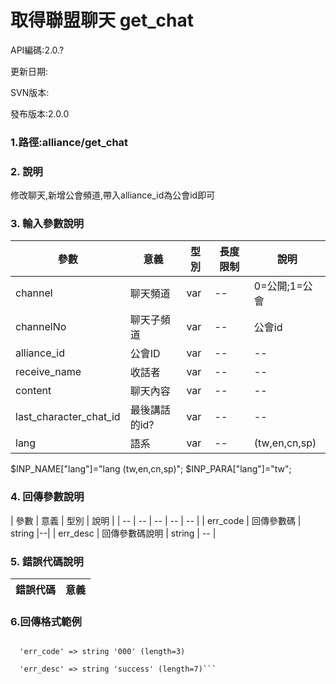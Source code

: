 # 取得聯盟聊天 get_chat





API編碼:2.0.?





更新日期:

> 

SVN版本:

> 

發布版本:2.0.0
### 1.路徑:alliance/get_chat

### 2. 說明
修改聊天,新增公會頻道,帶入alliance_id為公會id即可
### 3. 輸入參數說明
| 參數 | 意義 | 型別 |長度限制| 說明 |
| -- | -- | -- | -- | -- |
|channel |聊天頻道|var|--|0=公開;1=公會|
|channelNo|聊天子頻道|var|--|公會id|
|alliance_id|公會ID|var|--|--|
|receive_name|收話者|var|--|--|
|content|聊天內容|var|--|--|
|last_character_chat_id|最後講話的id?|var|--|--|
|lang|語系|var|--|(tw,en,cn,sp)|
$INP_NAME["lang"]="lang (tw,en,cn,sp)";
$INP_PARA["lang"]="tw";




### 4. 回傳參數說明
| 參數 | 意義 | 型別 | 說明 |
| -- | -- | -- | -- | -- |
| err_code | 回傳參數碼 | string |--|
| err_desc | 回傳參數碼說明 | string | -- |




### 5. 錯誤代碼說明
|錯誤代碼|意義|
|--|--|


### 6.回傳格式範例

```array (size=2)

  'err_code' => string '000' (length=3)
  
  'err_desc' => string 'success' (length=7)```

